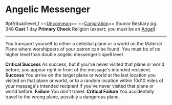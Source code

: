 # Angelic Messenger
#pf/ritual/level_1
==[Uncommon](../../../Traits/Uncommon.md)== ==[Conjuration](../../../Traits/Conjuration.md)==
*Source* Bestiary pg. 348
**Cast** 1 day
**Primary Check** Religion (expert; you must be an [Angel](../../../Traits/Angel.md))

---
You transport yourself to either a celestial plane or a world on the Material Plane where worshippers of your patron can be found. You must be of no higher level than double angelic messenger’s spell level.

**Critical Success** As success, but if you've never visited that plane or world before, you appear right in front of the message's intended recipient.
**Success** You arrive on the target plane or world at the last location you visited on that plane or world, or to a random location within 10d10 miles of your message's intended recipient if you've never visited that plane or world before.
**Failure** You don't travel.
**Critical Failure** You accidentally travel to the wrong plane, possibly a dangerous plane.